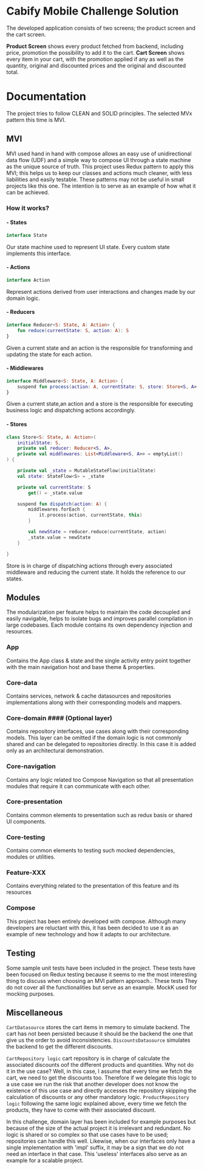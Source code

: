 # Cabify Mobile Challenge Solution


The developed application consists of two screens; the product screen and the cart screen.

**Product Screen** shows every product fetched from backend, including price, promotion the possibility to add it to the cart.
**Cart Screen** shows every item in your cart, with the promotion applied if any as well as the quantity, original and discounted prices and the original and discounted total.

# Documentation

The project tries to follow CLEAN and SOLID principles.
The selected MVx pattern this time is MVI.

## MVI

MVI used hand in hand with compose allows an easy use of unidirectional data flow (UDF) and a simple way to compose UI through a state machine as the unique source of truth.
This project uses Redux pattern to apply this MVI; this helps us to keep our classes and actions much cleaner, with less liabilities and easily testable. These patterns may not be useful in small projects like this one. The intention is to serve as an example of how what it can be achieved.

### How it works?

#### - States

```kotlin
interface State
````

Our state machine used to represent UI state. Every custom state implements this interface.

#### - Actions

```kotlin
interface Action
````

Represent actions derived from user interactions and changes made by our domain logic.

#### - Reducers

```kotlin
interface Reducer<S: State, A: Action> {
    fun reduce(currentState: S, action: A): S
}
````

Given a current state and an action is the responsible for transforming and updating the state for each action.

#### - Middlewares

```kotlin
interface Middleware<S: State, A: Action> {
    suspend fun process(action: A, currentState: S, store: Store<S, A>)
}
````
Given a current state,an action and a store is the responsible for executing business logic and dispatching actions accordingly.

#### - Stores

```kotlin
class Store<S: State, A: Action>(
    initialState: S,
    private val reducer: Reducer<S, A>,
    private val middlewares: List<Middleware<S, A>> = emptyList()
) {

    private val _state = MutableStateFlow(initialState)
    val state: StateFlow<S> = _state

    private val currentState: S
        get() = _state.value

    suspend fun dispatch(action: A) {
        middlewares.forEach {
            it.process(action, currentState, this)
        }

        val newState = reducer.reduce(currentState, action)
        _state.value = newState
    }

}
````

Store is in charge of dispatching actions through every associated middleware and reducing the current state. It holds the reference to our states.

## Modules

The modularization per feature helps to maintain the code decoupled and easily navigable, helps to isolate bugs and improves parallel compilation in large codebases. Each module contains its own dependency injection and resources.

### App
Contains the App class & state and the single activity entry point together with the main navigation host and base theme & properties.

### Core-data
Contains services, network & cache datasources and repositories implementations along with their corresponding models and mappers.

### Core-domain #### (Optional layer)
Contains repository interfaces, use cases along with their corresponding models. This layer can be omitted if the domain logic is not commonly shared and can be delegated to repositories directly. In this case it is added only as an architectural demonstration.

### Core-navigation
Contains any logic related too Compose Navigation so that all presentation modules that require it can communicate with each other.

### Core-presentation
Contains common elements to presentation such as redux basis or shared UI components.

### Core-testing
Contains common elements to testing such mocked dependencies, modules or utilities.

### Feature-XXX
Contains everything related to the presentation of this feature and its resources

### Compose
This project has been entirely developed with compose. Although many developers are reluctant with this, it has been decided to use it as an example of new technology and how it adapts to our architecture.

## Testing
Some sample unit tests have been included in the project. These tests have been focused on Redux testing because it seems to me the most interesting thing to discuss when choosing an MVI pattern approach.. These tests They do not cover all the functionalities but serve as an example. MockK used for mocking purposes.

## Miscellaneous

`CartDatasource` stores the cart items in memory to simulate backend. The cart has not been persisted because it should be the backend the one that give us the order to avoid inconsistencies.
`DiscountsDatasource` simulates the backend to get the different discounts.

`CartRepository logic` cart repository is in charge of calculate the associated discounts oof the different products and quantities. Why not do it in the use case? Well, in this case, I assume that every time we fetch the cart, we need to get the discounts too. Therefore if we delegate this logic to a use case we run the risk that another developer does not know the existence of this use case and directly accesses the repository skipping the calculation of discounts or any other mandatory logic.
`ProductRepository logic` following the same logic explained above, every time we fetch the products, they have to come with their associated discount. 

In this challenge, domain layer has been included for example purposes but because of the size of the actual project it is irrelevant and redundant. No logic is shared or so complex so that use cases have to be used; repositories can handle this well. Likewise, when our interfaces only have a single implementation with 'impl' suffix, it may be a sign that we do not need an interface in that case. This 'useless' interfaces also serve as an example for a scalable project.